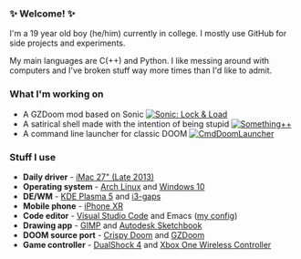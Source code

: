 ### ✨ Welcome! ✨
I'm a 19 year old boy (he/him) currently in college. I mostly use GitHub for side projects and experiments.

My main languages are C(++) and Python.
I like messing around with computers and I've broken stuff way more times than I'd like to admit.

### What I'm working on
- A GZDoom mod based on Sonic [![Sonic: Lock & Load](https://github.com/That1M8Head/That1M8Head/raw/main/NextButton.png "Sonic: Lock & Load")](https://github.com/That1M8Head/Sonic-LockandLoad)
- A satirical shell made with the intention of being stupid [![Something++](https://github.com/That1M8Head/That1M8Head/raw/main/NextButton.png "Something++")](https://github.com/That1M8Head/SomethingPlusPlus) 
- A command line launcher for classic DOOM [![CmdDoomLauncher](https://github.com/That1M8Head/That1M8Head/raw/main/NextButton.png "CmdDoomLauncher")](https://github.com/That1M8Head/CmdDoomLauncher) 

### Stuff I use

- **Daily driver** - [iMac 27" (Late 2013)](https://support.apple.com/kb/sp688?locale=en_GB)
- **Operating system** - [Arch Linux](https://archlinux.org) and [Windows 10](https://www.microsoft.com/en-gb/windows/)
- **DE/WM** - [KDE Plasma 5](https://kde.org/plasma-desktop/) and [i3-gaps](https://github.com/Airblader/i3)
- **Mobile phone** - [iPhone XR](https://www.apple.com/iphone-xr/specs/)
- **Code editor** - [Visual Studio Code](https://code.visualstudio.com/) and Emacs ([my config](https://github.com/That1M8Head/.emacs.d))
- **Drawing app** - [GIMP](https://www.gimp.org/) and [Autodesk Sketchbook](https://www.autodesk.com/products/sketchbook/overview)
- **DOOM source port** - [Crispy Doom](https://www.chocolate-doom.org/wiki/index.php/Crispy_Doom) and [GZDoom](https://zdoom.org/index)
- **Game controller** - [DualShock 4](https://www.playstation.com/en-gb/accessories/dualshock-4-wireless-controller/) and [Xbox One Wireless Controller](https://www.xbox.com/en-GB/accessories/controllers/blue-wireless-controller)
